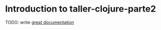 # Introduction to taller-clojure-parte2

TODO: write [great documentation](http://jacobian.org/writing/what-to-write/)
